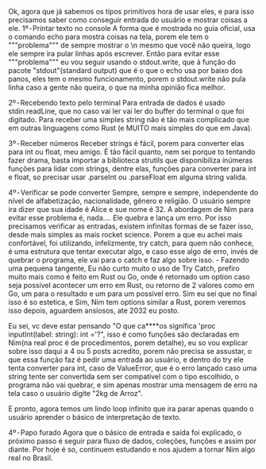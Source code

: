 Ok, agora que já sabemos os tipos primitivos hora de usar eles, e para isso precisamos saber como conseguir entrada do usuário e mostrar coisas a ele.
1º - Printar texto no console
A forma que é mostrada no guia oficial, usa o comando echo para mostra coisas na tela, porem ele tem o """problema""" de sempre mostrar o \n mesmo que você não queira, logo ele sempre ira pular linhas após escrever. Então para evitar esse """problema""" eu vou seguir usando o stdout.write, que á função do pacote "stdout"(standard output) que é o que o echo usa por baixo dos panos, eles tem o mesmo funcionamento, porem o stdout.write não pula linha caso a gente não queira, o que na minha opinião fica melhor.

2º - Recebendo texto pelo terminal
Para entrada de dados é usado stdin.readLine, que no caso vai ler vai ler do buffer do terminal o que foi digitado. Para receber uma simples string não é tão mais complicado que em outras linguagens como Rust (e MUITO mais simples do que em Java).

3º - Receber números
Receber strings é fácil, porem para converter elas para int ou float, meu amigo. É tão fácil quanto, nem sei porque to tentando fazer drama, basta importar a biblioteca strutils que disponibiliza inúmeras funções para lidar com strings, dentre elas, funções para converter para int e float, so precisar usar .parseInt ou .parseFloat em alguma string valida.

4º - Verificar se pode converter
Sempre, sempre e sempre, independente do nível de alfabetização, nacionalidade, gênero e religião. O usuário sempre ira dizer que sua idade é Alice e sue nome é 32. A abordagem de Nim para evitar esse problema é, nada…. Ele quebra e lança um erro. Por isso precisamos verificar as entradas, existem infinitas formas de se fazer isso, desde mais simples as mais rocket science. Porem a que eu achei mais confortável, foi utilizando, infelizmente, try catch, para quem não conhece, é uma estrutura que tentar executar algo, e caso esse algo de erro, invés de quebrar o programa, ele vai para o catch e faz algo sobre isso. - Fazendo uma pequena tangente, Eu não curto muito o uso de Try Catch, prefiro muito mais como é feito em Rust ou Go, onde é retornado um option caso seja possível acontecer um erro em Rust, ou retorno de 2 valores como em Go, um para o resultado e um para um possível erro. Sim eu sei que no final isso é so estetica, e Sim, Nim tem options similar a Rust, porem veremos isso depois, aguardem ansiosos, ate 2032 eu posto.

Eu sei, vc deve estar pensando "O que ca****os significa 'proc inputInt(label: string): int ='?", isso é como funções são declaradas em Nim(na real proc é de procedimentos, porem detalhe), eu so vou explicar sobre isso daqui a 4 ou 5 posts acredito, porem não precisa se assustar, o que essa função faz é pedir uma entrada ao usuário, e dentro do try ele tenta converter para int, caso de ValueError, que é o erro lançado caso uma string tente ser convertida sem ser compatível com o tipo escolhido, o programa não vai quebrar, e sim apenas mostrar uma mensagem de erro na tela caso o usuário digite "2kg de Arroz".

E pronto, agora temos um lindo loop infinito que ira parar apenas quando o usuário aprender o básico de interpretação de texto.

4º - Papo furado
Agora que o básico de entrada e saída foi explicado, o próximo passo é seguir para fluxo de dados, coleções, funções e assim por diante. Por hoje é so, continuem estudando e nos ajudem a tornar Nim algo real no Brasil.

